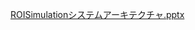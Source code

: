
[ROISimulationシステムアーキテクチャ.pptx](https://github.com/user-attachments/files/18671365/ROISimulation.pptx)
